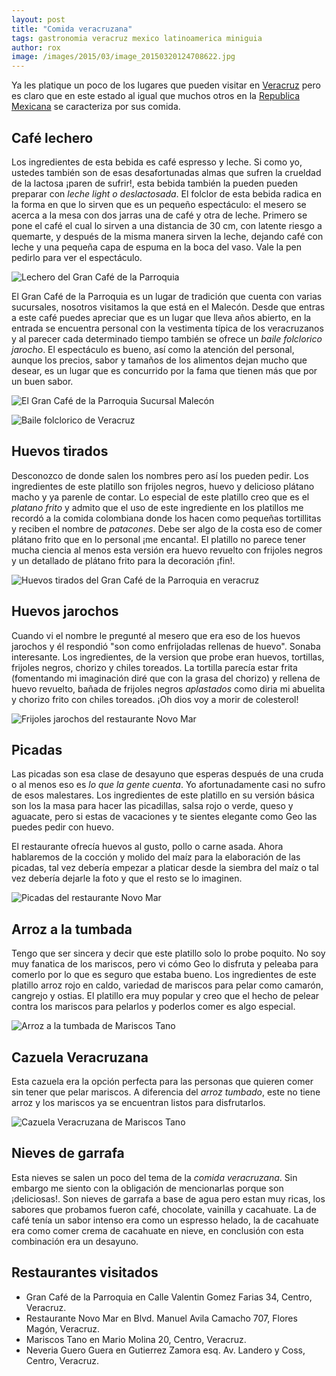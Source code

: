 ```yaml
---
layout: post
title: "Comida veracruzana"
tags: gastronomia veracruz mexico latinoamerica miniguia
author: rox
image: /images/2015/03/image_20150320124708622.jpg
---
```

Ya les platique un poco de los lugares que pueden visitar en [Veracruz](/tag/veracruz) pero es claro que en este estado al igual que muchos otros en la [Republica Mexicana](/tag/mexico) se caracteriza por sus comida.

## Café lechero
Los ingredientes de esta bebida es café espresso y leche. Si como yo, ustedes también son de esas desafortunadas almas que sufren la crueldad de la lactosa ¡paren de sufrir!, esta bebida también la pueden pueden preparar con *leche light o deslactosada*. El folclor de esta bebida radica en la forma en que lo sirven que es un pequeño espectáculo: el mesero se acerca a la mesa con dos jarras una de café y otra de leche. Primero se pone el café el cual lo sirven a una distancia de 30 cm, con latente riesgo a quemarte, y después de la misma manera sirven la leche, dejando café con leche y una pequeña capa de espuma en la boca del vaso. Vale la pen pedirlo para ver el espectáculo.

![Lechero del Gran Café de la Parroquia](/images/2015/03/image_20150320124222938.jpg)

El Gran Café de la Parroquia es un lugar de tradición que cuenta con varias sucursales, nosotros visitamos la que está en el Malecón. Desde que entras a este café puedes apreciar que es un lugar que lleva años abierto, en la entrada se encuentra personal con la vestimenta típica de los veracruzanos y al parecer cada determinado tiempo también se ofrece un *baile folclorico jarocho*. El espectáculo es bueno, así como la atención del personal, aunque los precios, sabor y tamaños de los alimentos dejan mucho que desear, es un lugar que es concurrido por la fama que tienen más que por un buen sabor. 

![El Gran Café de la Parroquia Sucursal Malecón](/images/2015/03/2015-03-14-08-56-45.jpg)

![Baile folclorico de Veracruz](/images/2015/03/image_20150320124402404.jpg)

## Huevos tirados
Desconozco de donde salen los nombres pero así los pueden pedir. Los ingredientes de este platillo son frijoles negros, huevo y delicioso plátano macho y ya parenle de contar. Lo especial de este platillo creo que es el *platano frito* y admito que el uso de este ingrediente en los platillos me recordó a la comida colombiana donde los hacen como pequeñas tortillitas y reciben el nombre de *patacones*. Debe ser algo de la costa eso de comer plátano frito que en lo personal ¡me encanta!. El platillo no parece tener mucha ciencia al menos esta versión era huevo revuelto con frijoles negros y un detallado de plátano frito para la decoración ¡fin!.

![Huevos tirados del Gran Café de la Parroquia en veracruz](/images/2015/03/image_20150320124314927.jpg)

## Huevos jarochos
Cuando vi el nombre le pregunté al mesero que era eso de los huevos jarochos y él respondió "son como enfrijoladas rellenas de huevo". Sonaba interesante. Los ingredientes, de la version que probe eran huevos, tortillas, frijoles negros, chorizo y chiles toreados. La tortilla parecía estar frita (fomentando mi imaginación diré que con la grasa del chorizo) y rellena de huevo revuelto, bañada de frijoles negros *aplastados* como diria mi abuelita y chorizo frito con chiles toreados. ¡Oh dios voy a morir de colesterol!

![Frijoles jarochos del restaurante Novo Mar](/images/2015/03/image_20150320124502905.jpg)

## Picadas

Las picadas son esa clase de desayuno que esperas después de una cruda o al menos eso es *lo que la gente cuenta*. Yo afortunadamente casi no sufro de esos malestares. Los ingredientes de este platillo en su versión básica son los la masa para hacer las picadillas, salsa rojo o verde, queso y aguacate, pero si estas de vacaciones y te sientes elegante como Geo las puedes pedir con huevo. 

El restaurante ofrecía huevos al gusto, pollo o carne asada. Ahora hablaremos de la cocción y molido del maíz para la elaboración de las picadas, tal vez debería empezar a platicar desde la siembra del maíz o tal vez debería dejarle la foto y que el resto se lo imaginen.

![Picadas del restaurante Novo Mar](/images/2015/03/image_20150320124604071.jpg)

## Arroz a la tumbada

Tengo que ser sincera y decir que este platillo solo lo probe poquito. No soy muy fanatica de los mariscos, pero vi cómo Geo lo disfruta y peleaba para comerlo por lo que es seguro que estaba bueno. Los ingredientes de este platillo arroz rojo en caldo, variedad de mariscos para pelar como camarón, cangrejo y ostias. El platillo era muy popular y creo que el hecho de pelear contra los mariscos para pelarlos y poderlos comer es algo especial.

![Arroz a la tumbada de Mariscos Tano](/images/2015/03/image_20150320124708622.jpg)

## Cazuela Veracruzana 
Esta cazuela era la opción perfecta para las personas que quieren comer sin tener que pelar mariscos. A diferencia del *arroz tumbado*, este no tiene arroz y los mariscos ya se encuentran listos para disfrutarlos. 

![Cazuela Veracruzana de Mariscos Tano](/images/2015/03/image_20150320124818456.jpg)

## Nieves de garrafa

Esta nieves se salen un poco del tema de la *comida veracruzana*. Sin embargo me siento con la obligación de mencionarlas porque son ¡deliciosas!. Son nieves de garrafa a base de agua pero estan muy ricas, los sabores que probamos fueron café, chocolate, vainilla y cacahuate. La de café tenía un sabor intenso era como un espresso helado, la de cacahuate era como comer crema de cacahuate en nieve, en conclusión con esta combinación era un desayuno.

## Restaurantes visitados

* Gran Café de la Parroquia en Calle Valentin Gomez Farias 34, Centro, Veracruz.
* Restaurante Novo Mar en Blvd. Manuel Avila Camacho 707, Flores Magón, Veracruz.
* Mariscos Tano en Mario Molina 20, Centro, Veracruz.
* Neveria Guero Guera en Gutierrez Zamora esq. Av. Landero y Coss, Centro, Veracruz.